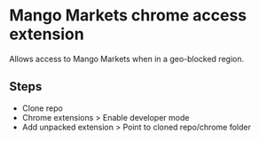# Mango Markets chrome access extension

Allows access to Mango Markets when in a geo-blocked region.

## Steps
- Clone repo
- Chrome extensions > Enable developer mode
- Add unpacked extension > Point to cloned repo/chrome folder
